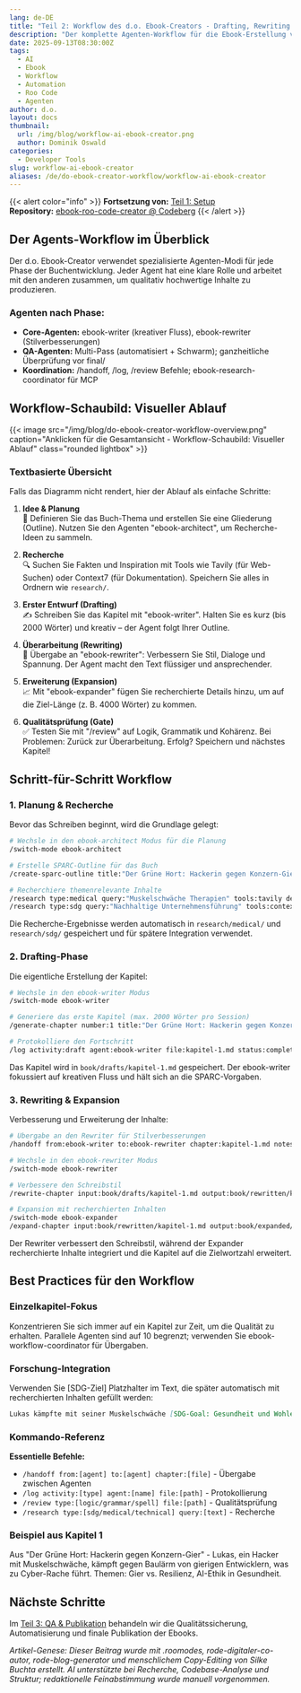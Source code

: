 ```yaml
---
lang: de-DE
title: "Teil 2: Workflow des d.o. Ebook-Creators - Drafting, Rewriting und Expansion"
description: "Der komplette Agenten-Workflow für die Ebook-Erstellung von der ersten Idee zum erweiterten Kapitel"
date: 2025-09-13T08:30:00Z
tags:
  - AI
  - Ebook
  - Workflow
  - Automation
  - Roo Code
  - Agenten
author: d.o.
layout: docs
thumbnail:
  url: /img/blog/workflow-ai-ebook-creator.png
  author: Dominik Oswald
categories:
  - Developer Tools
slug: workflow-ai-ebook-creator
aliases: /de/do-ebook-creator-workflow/workflow-ai-ebook-creator
---
```


{{< alert color="info" >}}
**Fortsetzung von:** [Teil 1: Setup](/de/blog/do-ebook-creator-workflow/setup-ai-ebook-creator)  
**Repository:** [ebook-roo-code-creator @ Codeberg](https://codeberg.org/d-oit/ebook-roo-code-creator)
{{< /alert >}}

## Der Agents-Workflow im Überblick

Der d.o. Ebook-Creator verwendet spezialisierte Agenten-Modi für jede Phase der Buchentwicklung. Jeder Agent hat eine klare Rolle und arbeitet mit den anderen zusammen, um qualitativ hochwertige Inhalte zu produzieren.

### Agenten nach Phase:

- **Core-Agenten:** ebook-writer (kreativer Fluss), ebook-rewriter (Stilverbesserungen)
- **QA-Agenten:** Multi-Pass (automatisiert + Schwarm); ganzheitliche Überprüfung vor final/
- **Koordination:** /handoff, /log, /review Befehle; ebook-research-coordinator für MCP

## Workflow-Schaubild: Visueller Ablauf

{{< image src="/img/blog/do-ebook-creator-workflow-overview.png" caption="Anklicken für die Gesamtansicht - Workflow-Schaubild: Visueller Ablauf" class="rounded lightbox" >}}

### Textbasierte Übersicht

Falls das Diagramm nicht rendert, hier der Ablauf als einfache Schritte:

1. **Idee & Planung**  
   📝 Definieren Sie das Buch-Thema und erstellen Sie eine Gliederung (Outline). Nutzen Sie den Agenten "ebook-architect", um Recherche-Ideen zu sammeln.

2. **Recherche**  
   🔍 Suchen Sie Fakten und Inspiration mit Tools wie Tavily (für Web-Suchen) oder Context7 (für Dokumentation). Speichern Sie alles in Ordnern wie `research/`.

3. **Erster Entwurf (Drafting)**  
   ✍️ Schreiben Sie das Kapitel mit "ebook-writer". Halten Sie es kurz (bis 2000 Wörter) und kreativ – der Agent folgt Ihrer Outline.

4. **Überarbeitung (Rewriting)**  
   🔄 Übergabe an "ebook-rewriter": Verbessern Sie Stil, Dialoge und Spannung. Der Agent macht den Text flüssiger und ansprechender.

5. **Erweiterung (Expansion)**  
   📈 Mit "ebook-expander" fügen Sie recherchierte Details hinzu, um auf die Ziel-Länge (z. B. 4000 Wörter) zu kommen.

6. **Qualitätsprüfung (Gate)**  
   ✅ Testen Sie mit "/review" auf Logik, Grammatik und Kohärenz. Bei Problemen: Zurück zur Überarbeitung. Erfolg? Speichern und nächstes Kapitel!

## Schritt-für-Schritt Workflow

### 1. Planung & Recherche

Bevor das Schreiben beginnt, wird die Grundlage gelegt:

```bash
# Wechsle in den ebook-architect Modus für die Planung
/switch-mode ebook-architect

# Erstelle SPARC-Outline für das Buch
/create-sparc-outline title:"Der Grüne Hort: Hackerin gegen Konzern-Gier" theme:"Gier vs. Resilienz, AI-Ethik in Gesundheit"

# Recherchiere themenrelevante Inhalte
/research type:medical query:"Muskelschwäche Therapien" tools:tavily depth:advanced output:file
/research type:sdg query:"Nachhaltige Unternehmensführung" tools:context7 output:file
```

Die Recherche-Ergebnisse werden automatisch in `research/medical/` und `research/sdg/` gespeichert und für spätere Integration verwendet.

### 2. Drafting-Phase

Die eigentliche Erstellung der Kapitel:

```bash
# Wechsle in den ebook-writer Modus
/switch-mode ebook-writer

# Generiere das erste Kapitel (max. 2000 Wörter pro Session)
/generate-chapter number:1 title:"Der Grüne Hort: Hackerin gegen Konzern-Gier" outline:assets/sparc-outline.md

# Protokolliere den Fortschritt
/log activity:draft agent:ebook-writer file:kapitel-1.md status:completed word_count:1850
```

Das Kapitel wird in `book/drafts/kapitel-1.md` gespeichert. Der ebook-writer fokussiert auf kreativen Fluss und hält sich an die SPARC-Vorgaben.

### 3. Rewriting & Expansion

Verbesserung und Erweiterung der Inhalte:

```bash
# Übergabe an den Rewriter für Stilverbesserungen
/handoff from:ebook-writer to:ebook-rewriter chapter:kapitel-1.md notes:"Engagement und Lesbarkeit verbessern"

# Wechsle in den ebook-rewriter Modus
/switch-mode ebook-rewriter

# Verbessere den Schreibstil
/rewrite-chapter input:book/drafts/kapitel-1.md output:book/rewritten/kapitel-1.md focus:"Dialoge, Spannung, Charakterentwicklung"

# Expansion mit recherchierten Inhalten
/switch-mode ebook-expander
/expand-chapter input:book/rewritten/kapitel-1.md output:book/expanded/kapitel-1.md research:research/medical/SDG_research.md target_words:4000
```

Der Rewriter verbessert den Schreibstil, während der Expander recherchierte Inhalte integriert und die Kapitel auf die Zielwortzahl erweitert.

## Best Practices für den Workflow

### Einzelkapitel-Fokus

Konzentrieren Sie sich immer auf ein Kapitel zur Zeit, um die Qualität zu erhalten. Parallele Agenten sind auf 10 begrenzt; verwenden Sie ebook-workflow-coordinator für Übergaben.

### Forschung-Integration

Verwenden Sie [SDG-Ziel] Platzhalter im Text, die später automatisch mit recherchierten Inhalten gefüllt werden:

```markdown
Lukas kämpfte mit seiner Muskelschwäche [SDG-Goal: Gesundheit und Wohlergehen], während die Bagger unerbittlich lärmten.
```

### Kommando-Referenz

**Essentielle Befehle:**

- `/handoff from:[agent] to:[agent] chapter:[file]` - Übergabe zwischen Agenten
- `/log activity:[type] agent:[name] file:[path]` - Protokollierung
- `/review type:[logic/grammar/spell] file:[path]` - Qualitätsprüfung
- `/research type:[sdg/medical/technical] query:[text]` - Recherche

### Beispiel aus Kapitel 1

Aus "Der Grüne Hort: Hackerin gegen Konzern-Gier" - Lukas, ein Hacker mit Muskelschwäche, kämpft gegen Baulärm von gierigen Entwicklern, was zu Cyber-Rache führt. Themen: Gier vs. Resilienz, AI-Ethik in Gesundheit.

## Nächste Schritte

Im [Teil 3: QA & Publikation](/de/blog/do-ebook-creator-workflow/qa-publishing-ai-ebook-creator) behandeln wir die Qualitätssicherung, Automatisierung und finale Publikation der Ebooks.

*Artikel-Genese: Dieser Beitrag wurde mit .roomodes, rode-digitaler-co-autor, rode-blog-generator und menschlichem Copy-Editing von Silke Buchta erstellt. AI unterstützte bei Recherche, Codebase-Analyse und Struktur; redaktionelle Feinabstimmung wurde manuell vorgenommen.*
